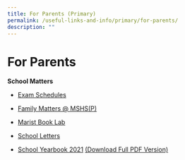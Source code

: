 ```yaml
---
title: For Parents (Primary)
permalink: /useful-links-and-info/primary/for-parents/
description: ""
---
```

# For Parents

**School Matters**

*   [Exam Schedules](https://marisstellahigh.moe.edu.sg/useful-links-and-info/primary/for-parents/exam-schedules)
*   [Family Matters @ MSHS(P)](http://fmsmarisstellahighprimary.weebly.com/)  
    
*   [Marist Book Lab](https://marisstellahigh.moe.edu.sg/useful-links-and-info/primary/for-parents/marist-book-lab)
*   [School Letters](https://marisstellahigh.moe.edu.sg/useful-links-and-info/primary/for-parents/school-letters)
*   [School Yearbook 2021](https://issuu.com/sandesignz/docs/mshs_yb2021) [(Download Full PDF Version)](https://marisstellahigh.moe.edu.sg/qql/slot/u199/letters/Primary/2022/MSHS%20YB2021.pdf)